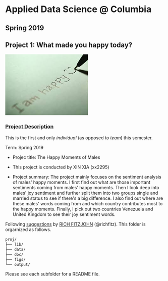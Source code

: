 # Applied Data Science @ Columbia
## Spring 2019
## Project 1: What made you happy today?

![image](figs/title.jpeg)

### [Project Description](doc/Proj1_desc.md)
This is the first and only *individual* (as opposed to *team*) this semester. 

Term: Spring 2019

+ Projec title: The Happy Moments of Males
+ This project is conducted by XIN XIA (xx2295)

+ Project summary: The project mainly focuses on the sentiment analysis of males' happy moments. I first find out what are those important sentiments coming from males' happy moments. Then I look deep into males' joy sentiment and further split them into two groups single and married status to see if there's a big difference. I also find out where are these males' words coming from and which country contributes most to the happy moments. Finally, I pick out two countries Venezuela and United Kingdom to see their joy sentiment words.

Following [suggestions](http://nicercode.github.io/blog/2013-04-05-projects/) by [RICH FITZJOHN](http://nicercode.github.io/about/#Team) (@richfitz). This folder is orgarnized as follows.

```
proj/
├── lib/
├── data/
├── doc/
├── figs/
└── output/
```

Please see each subfolder for a README file.

